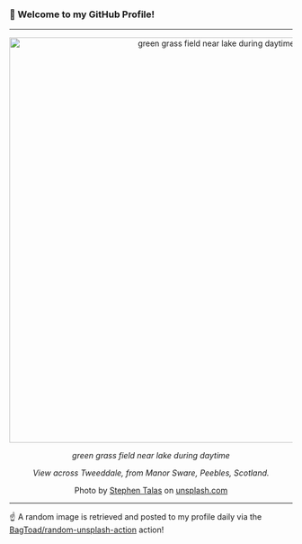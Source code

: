 ### 👋 Welcome to my GitHub Profile!

----

<div align="center">
  <img width="720" src="https://images.unsplash.com/photo-1594760639943-d2368851962c?crop=entropy&cs=tinysrgb&fit=max&fm=jpg&ixid=M3w1NTI0OTR8MHwxfHJhbmRvbXx8fHx8fHx8fDE3NDY5NDM5OTB8&ixlib=rb-4.1.0&q=80&w=1080" alt="green grass field near lake during daytime">
  
  <em>green grass field near lake during daytime</em>
  
  <em>View across Tweeddale, from Manor Sware, Peebles, Scotland.</em>
  
  Photo by [Stephen Talas](null) on [unsplash.com](https://unsplash.com/)
</div>

----

☝️ A random image is retrieved and posted to my profile daily via the [BagToad/random-unsplash-action](https://github.com/BagToad/random-unsplash-action) action!

